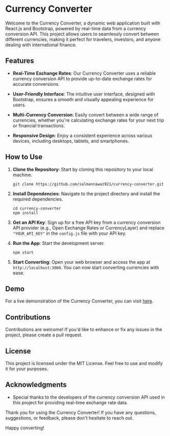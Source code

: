 # Currency Converter

Welcome to the Currency Converter, a dynamic web application built with React.js and Bootstrap, powered by real-time data from a currency conversion API. This project allows users to seamlessly convert between different currencies, making it perfect for travelers, investors, and anyone dealing with international finance.

## Features

- **Real-Time Exchange Rates**: Our Currency Converter uses a reliable currency conversion API to provide up-to-date exchange rates for accurate conversions.

- **User-Friendly Interface**: The intuitive user interface, designed with Bootstrap, ensures a smooth and visually appealing experience for users.

- **Multi-Currency Conversion**: Easily convert between a wide range of currencies, whether you're calculating exchange rates for your next trip or financial transactions.

- **Responsive Design**: Enjoy a consistent experience across various devices, including desktops, tablets, and smartphones.

## How to Use

1. **Clone the Repository**: Start by cloning this repository to your local machine.

    ```
    git clone https://github.com/salmannawaz921/currency-converter.git
    ```

2. **Install Dependencies**: Navigate to the project directory and install the required dependencies.

    ```
    cd currency-converter
    npm install
    ```

3. **Get an API Key**: Sign up for a free API key from a currency conversion API provider (e.g., Open Exchange Rates or CurrencyLayer) and replace `"YOUR_API_KEY"` in the `config.js` file with your API key.

4. **Run the App**: Start the development server.

    ```
    npm start
    ```

5. **Start Converting**: Open your web browser and access the app at `http://localhost:3000`. You can now start converting currencies with ease.

## Demo

For a live demonstration of the Currency Converter, you can visit [here](https://salmannawaz921.github.io/Currency-Converter).

## Contributions

Contributions are welcome! If you'd like to enhance or fix any issues in the project, please create a pull request.

## License

This project is licensed under the MIT License. Feel free to use and modify it for your purposes.

## Acknowledgments

- Special thanks to the developers of the currency conversion API used in this project for providing real-time exchange rate data.

Thank you for using the Currency Converter! If you have any questions, suggestions, or feedback, please don't hesitate to reach out.

Happy converting!
